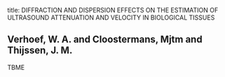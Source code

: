 title: DIFFRACTION AND DISPERSION EFFECTS ON THE ESTIMATION OF ULTRASOUND ATTENUATION AND VELOCITY IN BIOLOGICAL TISSUES

## Verhoef, W. A. and Cloostermans, Mjtm and Thijssen, J. M.
TBME

